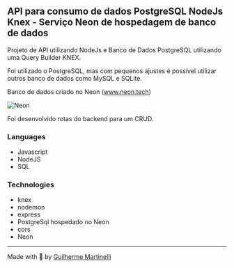 ## API para consumo de dados PostgreSQL NodeJs Knex - Serviço Neon de hospedagem de banco de dados

Projeto de API utilizando NodeJs e Banco de Dados PostgreSQL utilizando uma Query Builder KNEX.

    
 
  Foi utilizado o PostgreSQL, mas com pequenos ajustes é possível utilizar outros banco de dados como MySQL e SQLite.

  Banco de dados criado no Neon (www.neon.tech)

 ![Neon](https://neon.tech/_next/static/svgs/e9de8fc7653111a1423e0d227c0c5e9f.svg)
 
  Foi desenvolvido rotas do backend para um CRUD.

  
  ### Languages

* Javascript
 * NodeJS
 * SQL

  ### Technologies
 * knex
 * nodemon
 * express
 * PostgreSql hospedado no Neon
 * cors
 * Neon 
  ---
 Made with 💙 by [Guilherme Martinelli](guilhermemartalves@gmail.com)